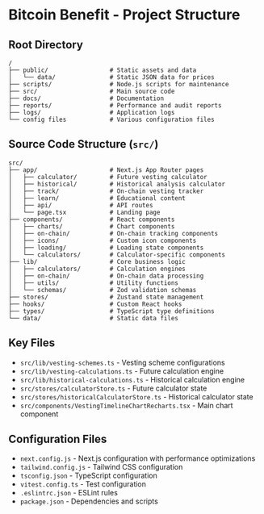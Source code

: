 # Bitcoin Benefit - Project Structure

## Root Directory
```
/
├── public/                 # Static assets and data
│   └── data/               # Static JSON data for prices
├── scripts/                # Node.js scripts for maintenance
├── src/                    # Main source code
├── docs/                   # Documentation
├── reports/                # Performance and audit reports
├── logs/                   # Application logs
└── config files            # Various configuration files
```

## Source Code Structure (`src/`)
```
src/
├── app/                    # Next.js App Router pages
│   ├── calculator/         # Future vesting calculator
│   ├── historical/         # Historical analysis calculator
│   ├── track/              # On-chain vesting tracker
│   ├── learn/              # Educational content
│   ├── api/                # API routes
│   └── page.tsx            # Landing page
├── components/             # React components
│   ├── charts/             # Chart components
│   ├── on-chain/           # On-chain tracking components
│   ├── icons/              # Custom icon components
│   ├── loading/            # Loading state components
│   └── calculators/        # Calculator-specific components
├── lib/                    # Core business logic
│   ├── calculators/        # Calculation engines
│   ├── on-chain/           # On-chain data processing
│   ├── utils/              # Utility functions
│   └── schemas/            # Zod validation schemas
├── stores/                 # Zustand state management
├── hooks/                  # Custom React hooks
├── types/                  # TypeScript type definitions
└── data/                   # Static data files
```

## Key Files
- `src/lib/vesting-schemes.ts` - Vesting scheme configurations
- `src/lib/vesting-calculations.ts` - Future calculation engine
- `src/lib/historical-calculations.ts` - Historical calculation engine
- `src/stores/calculatorStore.ts` - Future calculator state
- `src/stores/historicalCalculatorStore.ts` - Historical calculator state
- `src/components/VestingTimelineChartRecharts.tsx` - Main chart component

## Configuration Files
- `next.config.js` - Next.js configuration with performance optimizations
- `tailwind.config.js` - Tailwind CSS configuration
- `tsconfig.json` - TypeScript configuration
- `vitest.config.ts` - Test configuration
- `.eslintrc.json` - ESLint rules
- `package.json` - Dependencies and scripts